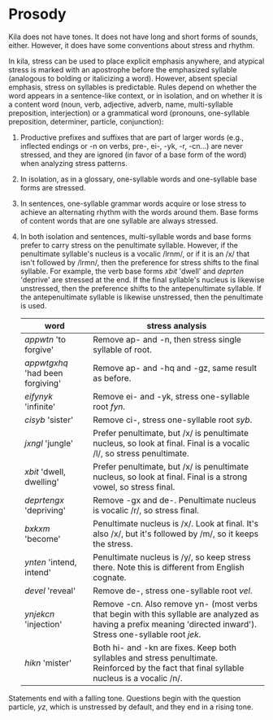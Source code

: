 # Prosody
Kila does not have tones. It does not have long and short forms of sounds, either. However, it does have some conventions about stress and rhythm.

In kila, stress can be used to place explicit emphasis anywhere, and atypical stress is marked with an apostrophe before the emphasized syllable (analogous to bolding or italicizing a word). However, absent special emphasis, stress on syllables is predictable. Rules depend on whether the word appears in a sentence-like context, or in isolation, and on whether it is a content word (noun, verb, adjective, adverb, name, multi-syllable preposition, interjection) or a grammatical word (pronouns, one-syllable preposition, determiner, particle, conjunction):

1. Productive prefixes and suffixes that are part of larger words (e.g., inflected endings or -n on verbs, pre-, ei-, -yk, -r, -cn...) are never stressed, and they are ignored (in favor of a base form of the word) when analyzing stress patterns.
1. In isolation, as in a glossary, one-syllable words and one-syllable base forms are stressed.
1. In sentences, one-syllable grammar words acquire or lose stress to achieve an alternating rhythm with the words around them. Base forms of content words that are one syllable are always stressed.
1. In both isolation and sentences, multi-syllable words and base forms prefer to carry stress on the penultimate syllable. However, if the penultimate syllable's nucleus is a vocalic /lrnm/, or if it is an /x/ that isn't followed by /lrmn/, then the preference for stress shifts to the final syllable. For example, the verb base forms *xbit* 'dwell' and *deprten* 'deprive' are stressed at the end. If the final syllable's nucleus is likewise unstressed, then the preference shifts to the antepenultimate syllable. If the antepenultimate syllable is likewise unstressed, then the penultimate is used.

    word | stress analysis
    --- | ---
    *appwtn* 'to forgive' | Remove ap- and -n, then stress single syllable of root.
    *appwtgxhq* 'had been forgiving' | Remove ap- and -hq and -gz, same result as before.
    *eifynyk* 'infinite' | Remove ei- and -yk, stress one-syllable root *fyn*.
    *cisyb* 'sister' | Remove ci-, stress one-syllable root *syb*.
    *jxngl* 'jungle' | Prefer penultimate, but /x/ is penultimate nucleus, so look at final. Final is a vocalic /l/, so stress penultimate.
    *xbit* 'dwell, dwelling' | Prefer penultimate, but /x/ is penultimate nucleus, so look at final. Final is a strong vowel, so stress final.
    *deprtengx* 'depriving' | Remove -gx and de-. Penultimate nucleus is vocalic /r/, so stress final.
    *bxkxm* 'become' | Penultimate nucleus is /x/. Look at final. It's also /x/, but it's followed by /m/, so it keeps the stress.
    *ynten* 'intend, intend' | Penultimate nucleus is /y/, so keep stress there. Note this is different from English cognate.
    *devel* 'reveal' | Remove de-, stress one-syllable root *vel*.
    *ynjekcn* 'injection' | Remove -cn. Also remove yn- (most verbs that begin with this syllable are analyzed as having a prefix meaning 'directed inward'). Stress one-syllable root *jek*.
    *hikn* 'mister' | Both hi- and -kn are fixes. Keep both syllables and stress penultimate. Reinforced by the fact that final syllable nucleus is a vocalic /n/.

Statements end with a falling tone. Questions begin with the question particle, *yz*, which is unstressed by default, and they end in a rising tone.

